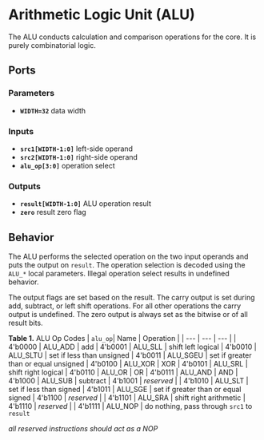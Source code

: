 # Arithmetic Logic Unit (ALU)

The ALU conducts calculation and comparison operations for the core.
It is purely combinatorial logic.


## Ports

### Parameters

- **`WIDTH=32`** data width

### Inputs

- **`src1[WIDTH-1:0]`** left-side operand
- **`src2[WIDTH-1:0]`** right-side operand
- **`alu_op[3:0]`** operation select

### Outputs

- **`result[WIDTH-1:0]`** ALU operation result
- **`zero`** result zero flag


## Behavior

The ALU performs the selected operation on the two input operands and puts the output on `result`.
The operation selection is decoded using the `ALU_*` local parameters.
Illegal operation select results in undefined behavior.

The output flags are set based on the result.
The carry output is set during add, subtract, or left shift operations.
For all other operations the carry output is undefined.
The zero output is always set as the bitwise or of all result bits.

**Table 1.** ALU Op Codes
| `alu_op`| Name | Operation |
| --- | --- | --- |
| 4'b0000 | ALU_ADD     | add
| 4'b0001 | ALU_SLL     | shift left logical
| 4'b0010 | ALU_SLTU    | set if less than unsigned
| 4'b0011 | ALU_SGEU    | set if greater than or equal unsigned
| 4'b0100 | ALU_XOR     | XOR
| 4'b0101 | ALU_SRL     | shift right logical
| 4'b0110 | ALU_OR      | OR
| 4'b0111 | ALU_AND     | AND
| 4'b1000 | ALU_SUB     | subtract
| 4'b1001 | *reserved*  |
| 4'b1010 | ALU_SLT     | set if less than signed
| 4'b1011 | ALU_SGE     | set if greater than or equal signed
| 4'b1100 | *reserved*  |
| 4'b1101 | ALU_SRA     | shift right arithmetic
| 4'b1110 | *reserved*  |
| 4'b1111 | ALU_NOP     | do nothing, pass through `src1` to `result`

*all reserved instructions should act as a NOP*
